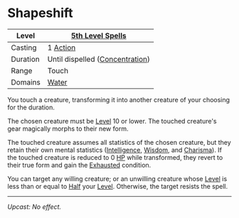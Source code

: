 # Shapeshift

| Level    | [5th Level Spells](5th%20Level%20Spells.md)                               |
| -------- | ------------------------------------------------------------------------- |
| Casting  | 1 [Action](../../../../Game%20Procedures/Action.md)                       |
| Duration | Until dispelled ([Concentration](../../../Spellcasting/Concentration.md)) |
| Range    | Touch                                                                     |
| Domains  | [Water](../../Spell%20Domains/Water.md)                                |

You touch a creature, transforming it into another creature of your choosing for the duration.

The chosen creature must be [Level](../../../../Player%20Characters/Derived%20Statistics/Level.md) 10 or lower. The touched creature's gear magically morphs to their new form.

The touched creature assumes all statistics of the chosen creature, but they retain their own mental statistics ([Intelligence](../../../../Player%20Characters/Chosen%20Statistics/Intelligence.md), [Wisdom](../../../../Player%20Characters/Chosen%20Statistics/Wisdom.md), and [Charisma](../../../../Player%20Characters/Chosen%20Statistics/Charisma.md)). If the touched creature is reduced to 0 [HP](../../../../Player%20Characters/Derived%20Statistics/Health%20Points.md) while transformed, they revert to their true form and gain the [Exhausted](../../../../Conditions/Exhausted.md) condition.

You can target any willing creature; or an unwilling creature whose [Level](../../../../Player%20Characters/Derived%20Statistics/Level.md) is less than or equal to [Half](../../../../Foreword/Rule%20for%20rules.md#Halving) your [Level](../../../../Player%20Characters/Derived%20Statistics/Level.md). Otherwise, the target resists the spell.

---
*Upcast: No effect.*
